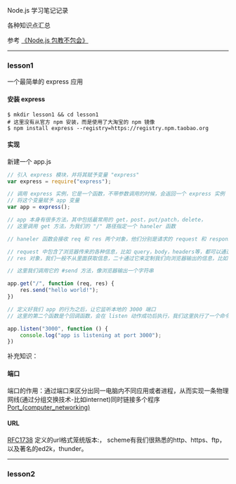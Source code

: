 Node.js 学习笔记记录

各种知识点汇总

参考 [《Node.js 包教不包会》](https://github.com/hanekaoru/node-lessons)

----

### lesson1 

一个最简单的 express 应用

#### 安装 express

```
$ mkdir lesson1 && cd lesson1
# 这里没有从官方 npm 安装，而是使用了大淘宝的 npm 镜像
$ npm install express --registry=https://registry.npm.taobao.org
```

#### 实现

新建一个 app.js

```js
// 引入 express 模块，并将其赋予变量 "express"
var express = require("express");

// 调用 express 实例，它是一个函数，不带参数调用的时候，会返回一个 express 实例
// 将这个变量赋予 app 变量
var app = express();

// app 本身有很多方法，其中包括最常用的 get，post，put/patch，delete，
// 这里调用 get 方法，为我们的 "/" 路径指定一个 haneler 函数

// haneler 函数会接收 req 和 res 两个对象，他们分别是请求的 request 和 response

// request 中包含了浏览器传来的各种信息，比如 query，body，headers等，都可以通过 req 对象访问到
// res 对象，我们一般不从里面获取信息，二十通过它来定制我们向浏览器输出的信息，比如 header 信息，例如想要向浏览器输出的内容

// 这里我们调用它的 #send 方法，像浏览器输出一个字符串

app.get("/", function (req, res) {
    res.send("hello world!");
})

// 定义好我们 app 的行为之后，让它监听本地的 3000 端口
// 这里的第二个函数是个回调函数，会在 listen 动作成功后执行，我们这里执行了一个命令行输出操作，告诉我们监听动作已完成。

app.listen("3000", function () {
    console.log("app is listening at port 3000");
})

```

补充知识：

#### 端口

端口的作用：通过端口来区分出同一电脑内不同应用或者进程，从而实现一条物理网线(通过分组交换技术-比如internet)同时链接多个程序 [Port_(computer_networking)](https://en.wikipedia.org/wiki/Port_(computer_networking))

#### URL

[RFC1738](http://www.ietf.org/rfc/rfc1738.txt) 定义的url格式笼统版本<scheme>:<scheme-specific-part>， scheme有我们很熟悉的http、https、ftp，以及著名的ed2k，thunder。

----


### lesson2




